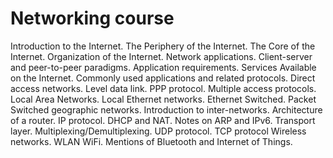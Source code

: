 # Networking course

Introduction to the Internet. The Periphery of the Internet. The Core of the Internet. Organization of the Internet.
Network applications. Client-server and peer-to-peer paradigms. Application requirements. Services
Available on the Internet. Commonly used applications and related protocols. Direct access networks. Level data link. PPP protocol. Multiple access protocols. Local Area Networks. Local Ethernet networks. Ethernet
Switched. Packet Switched geographic networks. Introduction to inter-networks. Architecture of a router.
IP protocol. DHCP and NAT. Notes on ARP and IPv6. Transport layer. Multiplexing/Demultiplexing.
UDP protocol. TCP protocol Wireless networks. WLAN WiFi. Mentions of Bluetooth and Internet of Things.
